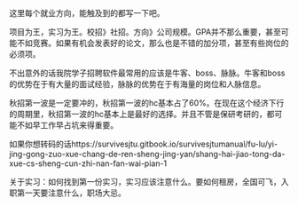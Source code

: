 ﻿
这里每个就业方向，能触及到的都写一下吧。

项目为王，实习为王。校招》社招。方向》公司规模。GPA并不那么重要，甚至可能不如竞赛。如果有机会发表好的论文，那么也是不错的加分项，甚至有些岗位的必须项。

不出意外的话我院学子招聘软件最常用的应该是牛客、boss、脉脉。牛客和boss的优势在于有大量的面试经验，脉脉的优势在于有海量的岗位和人脉信息。

秋招第一波是一定要冲的，秋招第一波的hc基本占了60%。在现在这个经济下行的周期里，秋招第一波的hc基本上是最好的选择。并且不管是保研考研的，都可能不如早工作早占坑来得重要。

如果你想转码的话https://survivesjtu.gitbook.io/survivesjtumanual/fu-lu/yi-jing-gong-zuo-xue-chang-de-ren-sheng-jing-yan/shang-hai-jiao-tong-da-xue-cs-sheng-cun-zhi-nan-fan-wai-pian-1

关于实习：如何找到第一份实习，实习应该注意什么。要如何租房，全国可飞，入职第一天要注意什么，职场大忌。